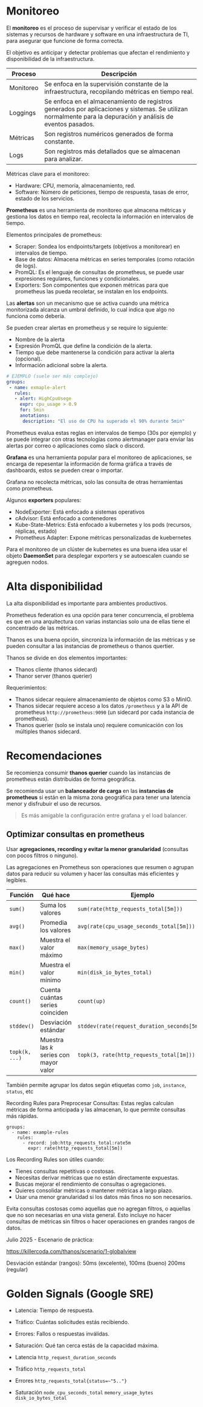 
# Monitoreo

El **monitoreo** es el proceso de supervisar y verificar el estado de los sistemas y recursos de hardware y software en una infraestructura de TI, para asegurar que funcione de forma correcta.

El objetivo es anticipar y detectar problemas que afectan el rendimiento y disponibilidad de la infraestructura.

| Proceso   | Descripción                                                                                                                                                  |
| --------- | ------------------------------------------------------------------------------------------------------------------------------------------------------------ |
| Monitoreo | Se enfoca en la supervisión constante de la infraestructura, recopilando métricas en tiempo real.                                                            |
| Loggings  | Se enfoca en el almacenamiento de registros generados por aplicaciones y sistemas. Se utilizan normalmente para la depuración y análisis de eventos pasados. |
| Métricas  | Son registros numéricos generados de forma constante.                                                                                                        |
| Logs      | Son registros más detallados que se almacenan para analizar.                                                                                                 |

Métricas clave para el monitoreo:

- Hardware: CPU, memoria, almacenamiento, red.
- Software: Número de peticiones, tiempo de respuesta, tasas de error, estado de los servicios.

**Prometheus** es una herramienta de monitoreo que almacena métricas y gestiona los datos en tiempo real, recolecta la información en intervalos de tiempo.

Elementos principales de prometheus:

- Scraper: Sondea los endpoints/targets (objetivos a monitorear) en intervalos de tiempo. 
- Base de datos: Almacena métricas en series temporales (como rotación de logs).
- PromQL: Es el lenguaje de consultas de prometheus, se puede usar expresiones regulares, funciones y condicionales.
- Exporters: Son componentes que exponen métricas para que prometheus las pueda recoletar, se instalan en los endpoints.

Las **alertas** son un mecanismo que se activa cuando una métrica monitorizada alcanza un umbral definido, lo cual indica que algo no funciona como debería.

Se pueden crear alertas en prometheus y se require lo siguiente:

- Nombre de la alerta
- Expresión PromQL que define la condición de la alerta.
- Tiempo que debe mantenerse la condición para activar la alerta (opcional).
- Información adicional sobre la alerta.

```yaml
# EJEMPLO (suele ser más complejo)
groups:
 - name: exmaple-alert
   rules:
   - alert: HighCpuUsege
     expr: cpu_usage > 0.9
     for: 5min
     anotations:
	  description: "El uso de CPU ha superado el 90% durante 5min"
```

Prometheus evalua estas reglas en intervalos de tiempo (30s por ejemplo) y se puede integrar con otras tecnologías como alertmanager para enviar las alertas por correo o aplicaciones como slack o discord.

**Grafana** es una herramienta popular para el monitoreo de aplicaciones, se encarga de repesentar la información de forma gráfica a través de dashboards, estos se pueden crear o importar.

Grafana no recolecta métricas, solo las consulta de otras herramientas como prometheus.

Algunos **exporters** populares:

- NodeExporter: Está enfocado a sistemas operativos
- cAdvisor: Está enfocado a contenedores
- Kube-State-Metrics: Está enfocado a kubernetes y los pods (recursos, réplicas, estado)
- Prometheus Adapter: Expone métricas personalizadas de kuebernetes

Para el monitoreo de un clúster de kubernetes es una buena idea usar el objeto **DaemonSet** para desplegar exporters y se autoescalen cuando se agreguen nodos.

# Alta disponibilidad

La alta disponibilidad es importante para ambientes productivos.

Prometheus federation es una opción para tener concurrencia, el problema es que en una arquitectura con varias instancias solo una de ellas tiene el concentrado de las métricas.

Thanos es una buena opción, sincroniza la información de las métricas y se pueden consultar a las instancias de prometheus o thanos quertier.

Thanos se divide en dos elementos importantes:

- Thanos cliente (thanos sidecard)
- Thanor server (thanos querier)

Requerimientos:

- Thanos sidecar requiere almacenamiento de objetos como S3 o MinIO.
- Thanos sidecar requiere acceso a los datos `/prometheus` y a la API de prometheus `http://prometheus:9090` (un sidecard por cada instancia de prometheus).
- Thanos querier (solo se instala uno) requiere comunicación con los múltiples thanos sidecard.

# Recomendaciones

Se recomienza consumir **thanos querier** cuando las instancias de prometheus están distribuidas de forma geográfica.

Se recomienda usar un **balanceador de carga** en las **instancias de prometheus** si están en la misma zona geográfica para tener una latencia menor y disfrubuir el uso de recursos.

> Es más amigable la configuración entre grafana y el load balancer.


## Optimizar consultas en prometheus

Usar **agregaciones, recording y evitar la menor granularidad** (consultas con pocos filtros o ninguno).

Las agregaciones en Prometheus son operaciones que resumen o agrupan datos para reducir su volumen y hacer las consultas más eficientes y legibles.

|Función|Qué hace|Ejemplo|
|---|---|---|
|`sum()`|Suma los valores|`sum(rate(http_requests_total[5m]))`|
|`avg()`|Promedia los valores|`avg(rate(cpu_usage_seconds_total[5m]))`|
|`max()`|Muestra el valor máximo|`max(memory_usage_bytes)`|
|`min()`|Muestra el valor mínimo|`min(disk_io_bytes_total)`|
|`count()`|Cuenta cuántas series coinciden|`count(up)`|
|`stddev()`|Desviación estándar|`stddev(rate(request_duration_seconds[5m]))`|
|`topk(k, ...)`|Muestra las _k_ series con mayor valor|`topk(3, rate(http_requests_total[1m]))`
También permite agrupar los datos según etiquetas como `job`, `instance`, `status`, etc

Recording Rules para Preprocesar Consultas: Estas reglas calculan métricas de forma anticipada y las almacenan, lo que permite consultas más rápidas.

```
groups:
  - name: example-rules
    rules:
      - record: job:http_requests_total:rate5m
        expr: rate(http_requests_total[5m])
```

Los Recording Rules son útiles cuando:

- Tienes consultas repetitivas o costosas.
- Necesitas derivar métricas que no están directamente expuestas.
- Buscas mejorar el rendimiento de consultas o agregaciones.
- Quieres consolidar métricas o mantener métricas a largo plazo.
- Usar una menor granularidad si los datos más finos no son necesarios.

Evita consultas costosas como aquellas que no agregan filtros, o aquellas que no son necesarias en una vista general. Esto incluye no hacer consultas de métricas sin filtros o hacer operaciones en grandes rangos de datos.

Julio 2025 - Escenario de práctica:

https://killercoda.com/thanos/scenario/1-globalview

Desviación estándar (rangos): 50ms (excelente), 100ms (bueno) 200ms (regular)

# Golden Signals (Google SRE)

- Latencia: Tiempo de respuesta.
- Tráfico: Cuántas solicitudes estás recibiendo.
- Errores: Fallos o respuestas inválidas.
- Saturación: Qué tan cerca estás de la capacidad máxima.

- Latencia `http_request_duration_seconds`
- Tráfico `http_requests_total`
- Errores `http_requests_total{status=~"5.."}`
- Saturación `node_cpu_seconds_total` `memory_usage_bytes` `disk_io_bytes_total`